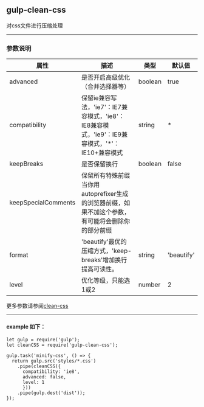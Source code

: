 ## gulp-clean-css
对css文件进行压缩处理
***
### 参数说明
| 属性                         | 描述     | 类型 | 默认值 |
|--------------------------------|-----------------|------|---------|
| advanced | 是否开启高级优化（合并选择器等） | boolean | true |
| compatibility | 保留ie兼容写法，'ie7'：IE7兼容模式，'ie8'：IE8兼容模式，'ie9'：IE9兼容模式，'*'：IE10+兼容模式 | string | * |
| keepBreaks | 是否保留换行 | boolean | false |
| keepSpecialComments | 保留所有特殊前缀 当你用autoprefixer生成的浏览器前缀，如果不加这个参数，有可能将会删除你的部分前缀 |  |  |
| format | 'beautify'最优的压缩方式，'keep-breaks'增加换行提高可读性。 | string | 'beautify' |
| level | 优化等级，只能选1或2 | number | 2 |
更多参数请参阅[clean-css](https://github.com/jakubpawlowicz/clean-css#how-to-use-clean-css-api)
***
#### example 如下：
```
let gulp = require('gulp');
let cleanCSS = require('gulp-clean-css');
 
gulp.task('minify-css', () => {
  return gulp.src('styles/*.css')
    .pipe(cleanCSS({
      compatibility: 'ie8',
      advanced: false,
      level: 1
      }))
    .pipe(gulp.dest('dist'));
});
```
